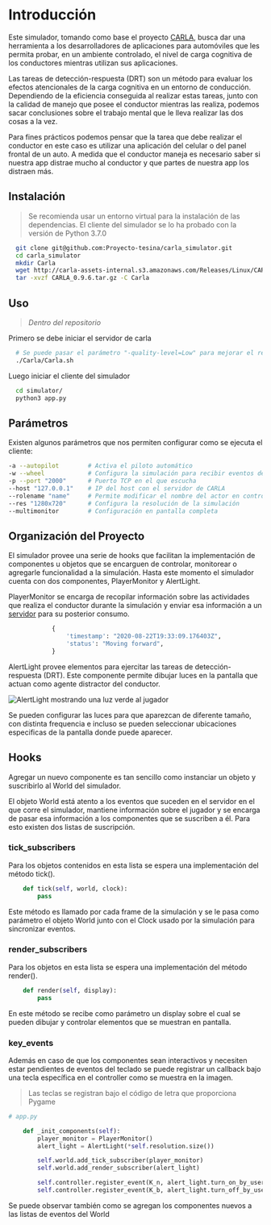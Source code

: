 # Introducción

Este simulador, tomando como base el proyecto [CARLA](http://carla.org/), busca
dar una herramienta a los desarrolladores de aplicaciones para automóviles que
les permita probar, en un ambiente controlado, el nivel de carga cognitiva de
los conductores mientras utilizan sus aplicaciones.

Las tareas de detección-respuesta (DRT) son un método para evaluar los efectos
atencionales de la carga cognitiva en un entorno de conducción. Dependiendo de
la eficiencia conseguida al realizar estas tareas, junto con la calidad de manejo
que posee el conductor mientras las realiza, podemos sacar conclusiones sobre el
trabajo mental que le lleva realizar las dos cosas a la vez.

Para fines prácticos podemos pensar que la tarea que debe realizar el conductor
en este caso es utilizar una aplicación del celular o del panel frontal de un auto.
A medida que el conductor maneja es necesario saber si nuestra app distrae mucho
al conductor y que partes de nuestra app los distraen más.

## Instalación

> Se recomienda usar un entorno virtual para la instalación de las dependencias.
> El cliente del simulador se lo ha probado con la versión de Python 3.7.0

```sh
  git clone git@github.com:Proyecto-tesina/carla_simulator.git
  cd carla_simulator
  mkdir Carla
  wget http://carla-assets-internal.s3.amazonaws.com/Releases/Linux/CARLA_0.9.6.tar.gz
  tar -xvzf CARLA_0.9.6.tar.gz -C Carla
```

## Uso

> _Dentro del repositorio_

Primero se debe iniciar el servidor de carla

```sh
  # Se puede pasar el parámetro "-quality-level=Low" para mejorar el rendimiento
  ./Carla/Carla.sh
```

Luego iniciar el cliente del simulador

```sh
  cd simulator/
  python3 app.py
```

## Parámetros

Existen algunos parámetros que nos permiten configurar como se ejecuta el cliente:

```sh
-a --autopilot        # Activa el piloto automático
-w --wheel            # Configura la simulación para recibir eventos del volante
-p --port "2000"      # Puerto TCP en el que escucha
--host "127.0.0.1"    # IP del host con el servidor de CARLA
--rolename "name"     # Permite modificar el nombre del actor en control. Default:hero
--res "1280x720"      # Configura la resolución de la simulación
--multimonitor        # Configuración en pantalla completa
```

## Organización del Proyecto

El simulador provee una serie de hooks que facilitan la implementación de componentes
u objetos que se encarguen de controlar, monitorear o agregarle funcionalidad a
la simulación. Hasta este momento el simulador cuenta con dos componentes,
PlayerMonitor y AlertLight.

PlayerMonitor se encarga de recopilar información sobre las actividades que realiza
el conductor durante la simulación y enviar esa información a un
[servidor](https://github.com/Proyecto-tesina/server-rest) para su posterior consumo.

```python
            {
                'timestamp': "2020-08-22T19:33:09.176403Z",
                'status': "Moving forward",
            }
```

AlertLight provee elementos para ejercitar las tareas de detección-respuesta (DRT).
Este componente permite dibujar luces en la pantalla que actuan como agente distractor
del conductor.

![AlertLight mostrando una luz verde al jugador](assets/drt_light.png)

Se pueden configurar las luces para que aparezcan de diferente tamaño, con distinta
frequencia e incluso se pueden seleccionar ubicaciones especificas de la pantalla
donde puede aparecer.

## Hooks

Agregar un nuevo componente es tan sencillo como instanciar un objeto y suscribirlo
al World del simulador.

El objeto World está atento a los eventos que suceden en el servidor en el que corre
el simulador, mantiene información sobre el jugador y se encarga de pasar esa
información a los componentes que se suscriben a él. Para esto existen dos listas
de suscripción.

### tick_subscribers

Para los objetos contenidos en esta lista se espera una implementación del método
tick().

```python
    def tick(self, world, clock):
        pass
```

Este método es llamado por cada frame de la simulación y se le pasa como parámetro
el objeto World junto con el Clock usado por la simulación para sincronizar eventos.

### render_subscribers

Para los objetos en esta lista se espera una implementación del método render().

```python
    def render(self, display):
        pass
```

En este método se recibe como parámetro un display sobre el cual se pueden dibujar
y controlar elementos que se muestran en pantalla.

### key_events

Además en caso de que los componentes sean interactivos y necesiten estar pendientes
de eventos del teclado se puede registrar un callback bajo una tecla específica
en el controller como se muestra en la imagen.

> Las teclas se registran bajo el código de letra que proporciona Pygame

```python
# app.py

    def _init_components(self):
        player_monitor = PlayerMonitor()
        alert_light = AlertLight(*self.resolution.size())

        self.world.add_tick_subscriber(player_monitor)
        self.world.add_render_subscriber(alert_light)

        self.controller.register_event(K_n, alert_light.turn_on_by_user)
        self.controller.register_event(K_b, alert_light.turn_off_by_user)
```

Se puede observar también como se agregan los componentes nuevos a las listas
de eventos del World
